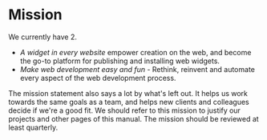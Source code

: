 
# Mission

We currently have 2.

  * *A widget in every website* empower creation on the web, and become the go-to platform for publishing and installing web widgets.
  * *Make web development easy and fun* - Rethink, reinvent and automate every aspect of the web development process.

The mission statement also says a lot by what's left out. It helps us work towards the same goals as a team, and helps new clients and colleagues decide if we're a good fit. We should refer to this mission to justify our projects and other pages of this manual. The mission should be reviewed at least quarterly. 


